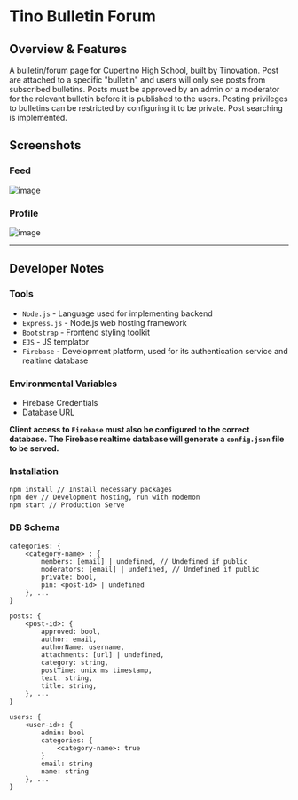 # Tino Bulletin Forum 

## Overview & Features
A bulletin/forum page for Cupertino High School, built by Tinovation.
Post are attached to a specific "bulletin" and users will only see posts from subscribed bulletins.
Posts must be approved by an admin or a moderator for the relevant bulletin before it is published to the users.
Posting privileges to bulletins can be restricted by configuring it to be private. 
Post searching is implemented.

## Screenshots
### Feed
![image](https://github.com/downloadablecontent/Bulletin-Backend/blob/main/screenshots/feed.png)
### Profile 
![image](https://github.com/downloadablecontent/Bulletin-Backend/blob/main/screenshots/profile.png)

---

## Developer Notes

### Tools
- `Node.js` - Language used for implementing backend
- `Express.js` - Node.js web hosting framework
- `Bootstrap` - Frontend styling toolkit
- `EJS` - JS templator 
- `Firebase` - Development platform, used for its authentication service and realtime database

### Environmental Variables
- Firebase Credentials
- Database URL

**Client access to `Firebase` must also be configured to the correct database. The Firebase realtime database will generate a `config.json` file to be served.**

### Installation
```
npm install // Install necessary packages
npm dev // Development hosting, run with nodemon
npm start // Production Serve
```

### DB Schema
```
categories: {
    <category-name> : {
        members: [email] | undefined, // Undefined if public
        moderators: [email] | undefined, // Undefined if public
        private: bool,
		pin: <post-id> | undefined
    }, ...
}

posts: {
    <post-id>: {
        approved: bool,
        author: email,
        authorName: username,
        attachments: [url] | undefined,
        category: string,
        postTime: unix ms timestamp,
        text: string,
        title: string,
    }, ...
}

users: {
    <user-id>: {
        admin: bool
        categories: {
            <category-name>: true 
        }
        email: string
        name: string
    }, ...
}
```
